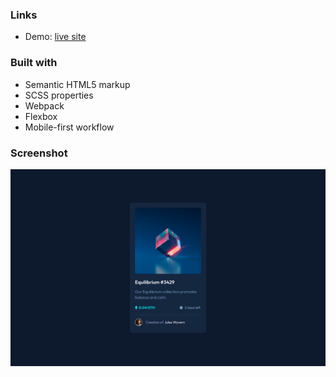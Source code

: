 
### Links

- Demo: [live site](https://card-component-dpix.vercel.app/)

### Built with

- Semantic HTML5 markup
- SCSS properties
- Webpack
- Flexbox
- Mobile-first workflow

### Screenshot
 
![](./screenshot.png)  




 